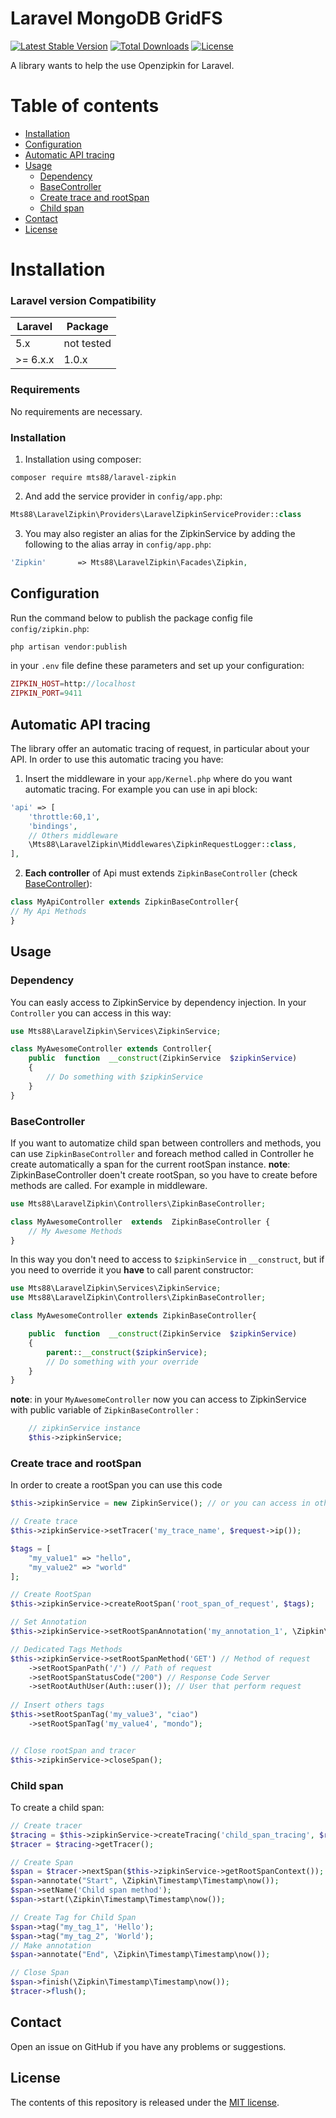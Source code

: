 
  
# Laravel MongoDB GridFS

[![Latest Stable Version](https://poser.pugx.org/mts88/laravel-zipkin/v/stable)](https://packagist.org/packages/mts88/laravel-zipkin)
[![Total Downloads](https://poser.pugx.org/mts88/laravel-zipkin/downloads)](https://packagist.org/packages/mts88/laravel-zipkin)
[![License](https://poser.pugx.org/mts88/laravel-zipkin/license)](https://packagist.org/packages/mts88/laravel-zipkin)

A library wants to help the use Openzipkin for Laravel. 

# Table of contents
* [Installation](#installation)
* [Configuration](#configuration)
* [Automatic API tracing](#automatic-api-tracing)
* [Usage](#usage)
	* [Dependency](#dependency)
	* [BaseController](#basecontroller)
	* [Create trace and rootSpan](#create-trace-and-rootspan)
	* [Child span](#child-span)
* [Contact](#contact)
* [License](#license)
# Installation

### Laravel version Compatibility

| Laravel | Package |
|--|--|
| 5.x | not tested |
| >= 6.x.x | 1.0.x |

### Requirements
No requirements are necessary.

### Installation
1. Installation using composer:
```
composer require mts88/laravel-zipkin
```
2. And add the service provider in  `config/app.php`:
```php
Mts88\LaravelZipkin\Providers\LaravelZipkinServiceProvider::class
```
3. You may also register an alias for the ZipkinService by adding the following to the alias array in  `config/app.php`:
```php
'Zipkin'       => Mts88\LaravelZipkin\Facades\Zipkin,
```

## Configuration

Run the command below to publish the package config file  `config/zipkin.php`:
```php
php artisan vendor:publish
```
in your `.env` file define these parameters and set up your configuration: 
```php
ZIPKIN_HOST=http://localhost
ZIPKIN_PORT=9411
```

## Automatic API tracing
The library offer an automatic tracing of request, in particular about your API.  In order to use this automatic tracing you have:
1. Insert the middleware in your `app/Kernel.php` where do you want automatic tracing. For example you can use in api block:
```php
'api' => [
	'throttle:60,1',
	'bindings',
	// Others middleware
	\Mts88\LaravelZipkin\Middlewares\ZipkinRequestLogger::class,
],
```
2. **Each controller** of Api must extends `ZipkinBaseController` (check [BaseController](#basecontroller)):
```php
class MyApiController extends ZipkinBaseController{
// My Api Methods
}
```
## Usage
### Dependency
You can easly access to ZipkinService by dependency injection. In your `Controller` you can access in this way:
```php
use Mts88\LaravelZipkin\Services\ZipkinService;

class MyAwesomeController extends Controller{
	public  function  __construct(ZipkinService  $zipkinService)
	{
		// Do something with $zipkinService
	}
}
```

### BaseController
If you want to automatize child span between controllers and methods, you can use `ZipkinBaseController` and foreach method called in Controller he create automatically a span for the current rootSpan instance.
**note**: ZipkinBaseController doen't create rootSpan, so you have to create before methods are called. For example in middleware.
```php
use Mts88\LaravelZipkin\Controllers\ZipkinBaseController;

class MyAwesomeController  extends  ZipkinBaseController {
	// My Awesome Methods
}
```
In this way you don't need to access to `$zipkinService` in `__construct`, but if you need to override it you **have** to call parent constructor:
```php
use Mts88\LaravelZipkin\Services\ZipkinService;
use Mts88\LaravelZipkin\Controllers\ZipkinBaseController;

class MyAwesomeController extends ZipkinBaseController{

	public  function  __construct(ZipkinService  $zipkinService)
	{
		parent::__construct($zipkinService);
		// Do something with your override
	}
}
```

**note**: in your `MyAwesomeController` now you can access to ZipkinService with public variable of `ZipkinBaseController` :
```php
	// zipkinService instance
	$this->zipkinService;	
```

### Create trace and rootSpan
In order to create a rootSpan you can use this code
```php
$this->zipkinService = new ZipkinService(); // or you can access in others way

// Create trace
$this->zipkinService->setTracer('my_trace_name', $request->ip());

$tags = [
	"my_value1" => "hello",
	"my_value2" => "world"
];

// Create RootSpan
$this->zipkinService->createRootSpan('root_span_of_request', $tags);

// Set Annotation
$this->zipkinService->setRootSpanAnnotation('my_annotation_1', \Zipkin\Timestamp\Timestamp\now());

// Dedicated Tags Methods
$this->zipkinService->setRootSpanMethod('GET') // Method of request
	->setRootSpanPath('/') // Path of request
	->setRootSpanStatusCode("200") // Response Code Server
	->setRootAuthUser(Auth::user()); // User that perform request
	
// Insert others tags
$this->setRootSpanTag('my_value3', "ciao")
	->setRootSpanTag('my_value4', "mondo");


// Close rootSpan and tracer
$this->zipkinService->closeSpan();
```

### Child span
To create a child span:
```php
// Create tracer
$tracing = $this->zipkinService->createTracing('child_span_tracing', $request->ip());
$tracer = $tracing->getTracer(); 

// Create Span
$span = $tracer->nextSpan($this->zipkinService->getRootSpanContext());
$span->annotate("Start", \Zipkin\Timestamp\Timestamp\now());
$span->setName('Child span method');
$span->start(\Zipkin\Timestamp\Timestamp\now());

// Create Tag for Child Span
$span->tag("my_tag_1", 'Hello');
$span->tag("my_tag_2", 'World');
// Make annotation
$span->annotate("End", \Zipkin\Timestamp\Timestamp\now());

// Close Span
$span->finish(\Zipkin\Timestamp\Timestamp\now());
$tracer->flush();
```

## Contact
Open an issue on GitHub if you have any problems or suggestions.
## License
The contents of this repository is released under the  [MIT license](http://opensource.org/licenses/MIT).